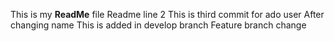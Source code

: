 This is my **ReadMe** file
Readme line 2
This is third commit for ado user
After changing name
This is added in develop branch
Feature branch change